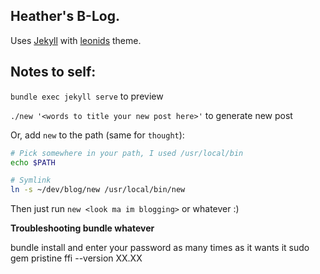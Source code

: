 ## Heather's B-Log.

Uses [Jekyll](https://jekyllrb.com) with [leonids](https://github.com/renyuanz/leonids) theme.

## Notes to self:

`bundle exec jekyll serve` to preview

`./new '<words to title your new post here>'` to generate new post

Or, add `new` to the path (same for `thought`):
```sh
# Pick somewhere in your path, I used /usr/local/bin
echo $PATH

# Symlink
ln -s ~/dev/blog/new /usr/local/bin/new
```
Then just run `new <look ma im blogging>` or whatever :)

__Troubleshooting bundle whatever__

bundle install and enter your password as many times as it wants it
sudo gem pristine ffi --version XX.XX
